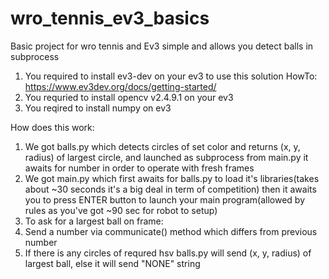# wro_tennis_ev3_basics
Basic project for wro tennis and Ev3 simple and allows you detect balls in subprocess

1. You required to install ev3-dev on your ev3 to use this solution HowTo: https://www.ev3dev.org/docs/getting-started/
2. You requried to install opencv v2.4.9.1 on your ev3
3. You reqired to install numpy on ev3


How does this work:
1. We got balls.py which detects circles of set color and returns (x, y, radius) of largest circle, and launched as subprocess from main.py it awaits for number in order to operate with fresh frames
2. We got main.py which first awaits for balls.py to load it's libraries(takes about ~30 seconds it's a big deal in term of competition) then it awaits you to press ENTER button to launch your main program(allowed by rules as you've got ~90 sec for robot to setup) 
3. To ask for a largest ball on frame:
4. Send a number via communicate() method which differs from previous number
5. If there is any circles of requred hsv balls.py will send (x, y, radius) of largest ball, else it will send "NONE" string
